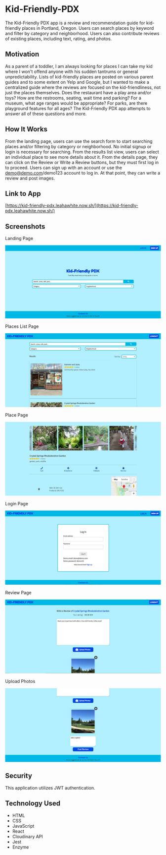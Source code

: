 # Kid-Friendly-PDX

The Kid-Friendly PDX app is a review and recommendation guide for kid-friendly places in Portland, Oregon. Users can search places by keyword and filter by category and neighborhood. Users can also contribute reviews of existing places, including text, rating, and photos. 

## Motivation

As a parent of a toddler, I am always looking for places I can take my kid where I won't offend anyone with his sudden tantrums or general unpredictability. Lists of kid-friendly places are posted on various parent guides and to some extent on Yelp and Google, but I wanted to make a centralized guide where the reviews are focused on the kid-friendliness, not just the places themselves. Does the restaurant have a play area and/or toys? How are the restrooms, seating, wait time and parking? For a museum, what age ranges would be appropriate? For parks, are there playground features for all ages? The Kid-Friendly PDX app attempts to answer all of these questions and more.

## How It Works

From the landing page, users can use the search form to start searching places and/or filtering by category or neighborhood. No initial signup or login is necessary for searching. From the results list view, users can select an individual place to see more details about it. From the details page, they can click on the Review or Write a Review buttons, but they must first log in to proceed. Users can sign up with an account or use the demo@demo.com/demo123 account to log in. At that point, they can write a review and post images.

## Link to App

[https://kid-friendly-pdx.leahawhite.now.sh/](https://kid-friendly-pdx.leahawhite.now.sh/)

## Screenshots

Landing Page

![Landing Page](/screenshots/LandingPage.jpg "Landing Page")

Places List Page

![Places List Page](/screenshots/PlacesListPage.jpg "Places List Page")

Place Page

![Place Page](/screenshots/PlacePage.jpg "Place Page")

Login Page

![Login Page](/screenshots/LoginPage.jpg "Login Page")

Review Page

![Review Page](/screenshots/ReviewPage.jpg "Review Page")

Upload Photos

![Upload Photos](/screenshots/UploadPhotos.jpg "Upload Photos")

## Security

This application utilizes JWT authentication.

## Technology Used
- HTML
- CSS
- JavaScript
- React
- Cloudinary API
- Jest
- Enzyme